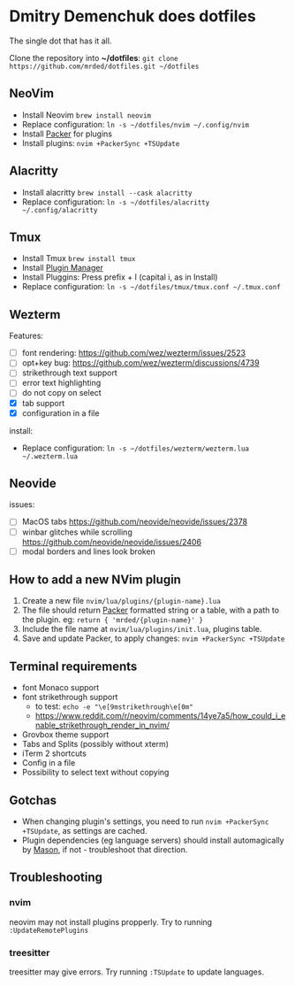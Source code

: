 # Dmitry Demenchuk does dotfiles

The single dot that has it all.

Clone the repository into **~/dotfiles**: `git clone https://github.com/mrded/dotfiles.git ~/dotfiles`

## NeoVim
- Install Neovim `brew install neovim`
- Replace configuration: `ln -s ~/dotfiles/nvim ~/.config/nvim`
- Install [Packer](https://github.com/wbthomason/packer.nvim) for plugins
- Install plugins: `nvim +PackerSync +TSUpdate`

## Alacritty
- Install alacritty `brew install --cask alacritty`
- Replace configuration: `ln -s ~/dotfiles/alacritty ~/.config/alacritty`

## Tmux
- Install Tmux `brew install tmux`
- Install [Plugin Manager](https://github.com/tmux-plugins/tpm)
- Install Pluggins: Press prefix + I (capital i, as in Install) 
- Replace configuration: `ln -s ~/dotfiles/tmux/tmux.conf ~/.tmux.conf`

## Wezterm
Features:
- [ ] font rendering: https://github.com/wez/wezterm/issues/2523
- [ ] opt+key bug: https://github.com/wez/wezterm/discussions/4739
- [ ] strikethrough text support
- [ ] error text highlighting 
- [ ] do not copy on select
- [X] tab support
- [X] configuration in a file

install:
- Replace configuration: `ln -s ~/dotfiles/wezterm/wezterm.lua ~/.wezterm.lua`

## Neovide
issues:
- [ ] MacOS tabs https://github.com/neovide/neovide/issues/2378
- [ ] winbar glitches while scrolling https://github.com/neovide/neovide/issues/2406
- [ ] modal borders and lines look broken

## How to add a new NVim plugin
1. Create a new file `nvim/lua/plugins/{plugin-name}.lua`
2. The file should return [Packer](https://github.com/wbthomason/packer.nvim) formatted string or a table, with a path to the plugin. eg: `return { 'mrded/{plugin-name}' }` 
3. Include the file name at `nvim/lua/plugins/init.lua`, plugins table.
4. Save and update Packer, to apply changes: `nvim +PackerSync +TSUpdate`

## Terminal requirements
- font Monaco support
- font strikethrough support
    - to test: `echo -e "\e[9mstrikethrough\e[0m"`
    - https://www.reddit.com/r/neovim/comments/14ye7a5/how_could_i_enable_strikethrough_render_in_nvim/
- Grovbox theme support
- Tabs and Splits (possibly without xterm)
- iTerm 2 shortcuts 
- Config in a file
- Possibility to select text without copying

## Gotchas
- When changing plugin's settings, you need to run `nvim +PackerSync +TSUpdate`, as settings are cached.
- Plugin dependencies (eg language servers) should install automagically by [Mason](https://github.com/williamboman/mason.nvim), if not - troubleshoot that direction.

## Troubleshooting

### nvim
neovim may not install plugins propperly. Try to running `:UpdateRemotePlugins`

### treesitter
treesitter may give errors. Try running `:TSUpdate` to update languages.
